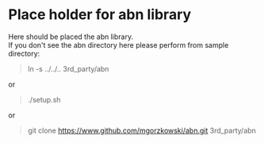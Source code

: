 # Place holder for abn library

Here should be placed the abn library.  
If you don't see the abn directory here please perform from sample directory:

>ln -s ../../.. 3rd_party/abn 

or

>./setup.sh

or

> git clone https://www.github.com/mgorzkowski/abn.git 3rd_party/abn
